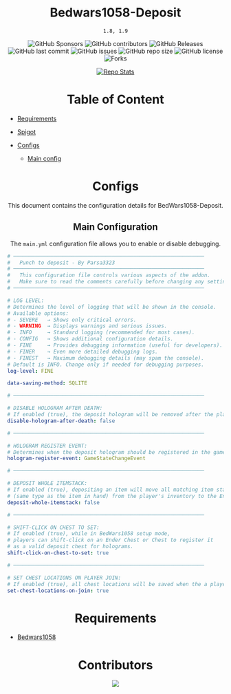 <div align="center">

# Bedwars1058-Deposit

`1.8, 1.9`

![GitHub Sponsors](https://img.shields.io/github/sponsors/Parsa3323?label=Sponsor&logo=GitHub)
![GitHub contributors](https://img.shields.io/github/contributors/Parsa3323/BedWars1058-Deposit?label=Contributors&logo=GitHub)
![GitHub Releases](https://img.shields.io/github/downloads/Parsa3323/BedWars1058-Deposit/total?label=Downloads&logo=GitHub)
![GitHub last commit](https://img.shields.io/github/last-commit/Parsa3323/BedWars1058-Deposit?label=Last%20Commit&logo=GitHub)
![GitHub issues](https://img.shields.io/github/issues/Parsa3323/BedWars1058-Deposit?label=Open%20Issues&logo=GitHub)
![GitHub repo size](https://img.shields.io/github/repo-size/Parsa3323/BedWars1058-Deposit?color=yellow&logo=github)
![GitHub license](https://img.shields.io/github/license/Parsa3323/BedWars1058-Deposit?color=purple&logo=github)
![Forks](https://img.shields.io/github/forks/Parsa3323/BedWars1058-Deposit?style=)
</div>

[//]: # (![Spigot Downloads]&#40;https://img.shields.io/spiget/downloads/PLUGIN_ID?color=blue&logo=spigot&#41;)
[//]: # (![GitHub Activity Graph]&#40;https://github-readme-activity-graph.vercel.app/graph?username=Parsa3323&theme=github-dark&#41;)


<div align="center">

[//]: # ([![S]&#40;https://img.shields.io/badge/Go_to-Spigot-yellow?style=for-the-badge&#41;]&#40;https://www.spigotmc.org/resources/advancedarmorstands.121022/&#41;)

[//]: # ([![S]&#40;https://img.shields.io/badge/Go_to-Wiki-orange?style=for-the-badge&#41;]&#40;https://docs.advancedarmorstands.ir/&#41;)

[//]: # ([![S]&#40;https://img.shields.io/badge/Go_to-PolyMart-green?style=for-the-badge&#41;]&#40;https://www.polymart.org/product/7829/advancedarmorstands&#41;)


[![Repo Stats](https://github-readme-stats.vercel.app/api/pin/?username=Parsa3323&repo=BedWars1058-Deposit&theme=dark)
](https://github.com/Parsa3323/BedWars1058-Deposit)



</div>

[//]: # (![FirstImg]&#40;https://biaupload.com/do.php?imgf=org-3b039f0f3c191.png&#41;)

[//]: # ()
[//]: # (![2Img]&#40;https://biaupload.com/do.php?imgf=org-02a4d92ff3c92.png&#41;)
<div align="center">

# Table of Content

</div>

- [Requirements](#requirements)

- [Spigot](https://www.spigotmc.org/resources/advancedarmorstands.121022/)
- [Configs](#Configs)
    - [Main config](#Main-Configuration)


<div align="center">

# Configs

This document contains the configuration details for BedWars1058-Deposit.

## Main Configuration

The `main.yml` configuration file allows you to enable or disable debugging.


</div>

```yaml
# ──────────────────────────────────────────────────────────────
#   Punch to deposit - By Parsa3323
# ──────────────────────────────────────────────────────────────
#   This configuration file controls various aspects of the addon.
#   Make sure to read the comments carefully before changing any settings.
# ──────────────────────────────────────────────────────────────

# LOG LEVEL:
# Determines the level of logging that will be shown in the console.
# Available options:
# - SEVERE   → Shows only critical errors.
# - WARNING  → Displays warnings and serious issues.
# - INFO     → Standard logging (recommended for most cases).
# - CONFIG   → Shows additional configuration details.
# - FINE     → Provides debugging information (useful for developers).
# - FINER    → Even more detailed debugging logs.
# - FINEST   → Maximum debugging details (may spam the console).
# Default is INFO. Change only if needed for debugging purposes.
log-level: FINE

data-saving-method: SQLITE

# ──────────────────────────────────────────────────────────────

# DISABLE HOLOGRAM AFTER DEATH:
# If enabled (true), the deposit hologram will be removed after the player dies.
disable-hologram-after-death: false

# ──────────────────────────────────────────────────────────────

# HOLOGRAM REGISTER EVENT:
# Determines when the deposit hologram should be registered in the game.
hologram-register-event: GameStateChangeEvent

# ──────────────────────────────────────────────────────────────

# DEPOSIT WHOLE ITEMSTACK:
# If enabled (true), depositing an item will move all matching item stacks
# (same type as the item in hand) from the player's inventory to the Ender Chest.
deposit-whole-itemstack: false

# ──────────────────────────────────────────────────────────────

# SHIFT-CLICK ON CHEST TO SET:
# If enabled (true), while in BedWars1058 setup mode,
# players can shift-click on an Ender Chest or Chest to register it
# as a valid deposit chest for holograms.
shift-click-on-chest-to-set: true

# ──────────────────────────────────────────────────────────────

# SET CHEST LOCATIONS ON PLAYER JOIN:
# If enabled (true), all chest locations will be saved when the a player joins the server.
set-chest-locations-on-join: true

```


<div align="center">



</div>

<div align="center">

# Requirements
</div>

- [Bedwars1058](https://github.com/andrei1058/BedWars1058)

<div align="center">

# Contributors

<a href="https://github.com/Parsa3323/BedWars1058-Deposit/graphs/contributors">
  <img src="https://contrib.rocks/image?repo=Parsa3323/BedWars1058-Deposit" />
</a>

</div>







